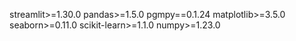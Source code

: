 streamlit>=1.30.0
pandas>=1.5.0
pgmpy==0.1.24
matplotlib>=3.5.0
seaborn>=0.11.0
scikit-learn>=1.1.0
numpy>=1.23.0
